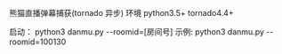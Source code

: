 熊猫直播弹幕捕获(tornado 异步)
环境
python3.5+
tornado4.4+

启动：
python3 danmu.py --roomid=[房间号]
示例:
python3 danmu.py --roomid=100130
